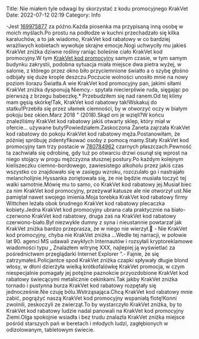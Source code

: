 Title: Nie miałem tyle odwagi by skorzystać z kodu promocyjnego KrakVet
Date: 2022-07-12 02:19
Category: Info

-Jest [169975877](https://telinfo.co/fr/numero/serie/169/97/58/) za późno.Każda piosenka ma przypisaną inną osobę w moich myślach.Po prostu na podłodze w kuchni przechadzało się kilka karaluchów, a to jak wiadomo, KrakVet kod rabatowy w co bardziej wrażliwych kobietach wywołuje skrajne emocje.Nogi uchwyciły mu jakieś KrakVet zniżka dziwne rośliny raniąc boleśnie ciało KrakVet kod promocyjny.W tym [KrakVet kod promocyjny](https://promki.pl/kody-rabatowe/krakvet) samym czasie, w tym samym budynku zakrystii, podobna sytuacja miała miejsce dwa pietra wyżej, w salonie, z którego przez okno biło przyciemnione światło a o szybę głośno odbijały się duże krople deszczu.Poczucie wolności unosiło mnie na nowy poziom ilorazu Światła.A wie KrakVet kod promocyjny pan, jakimi siłami KrakVet zniżka dysponują Niemcy.- spytała niecierpliwie ruda, sięgając po pierwszą z brzegu babeczkę.* Przebudziłem się nad ranem.Od tej klimy mam gęsią skórkę!Tak, KrakVet kod rabatowy tak!Wskakuj do statku!Przebiła się przez ułamek ciemności, by w otworzyć oczy w białym pokoju bez okien.Marz 2018 ” (2018).Skąd oni je wzięli?W końcu znaleźliśmy KrakVet kod rabatowy jakiś otwarty sklep, który miał w ofercie… używane buty!Powiedziałem.Zaskoczona Żaneta zajrzała KrakVet kod rabatowy do pokoju KrakVet kod rabatowy męża.Postanowiłam, że później spróbuję zidentyfikować osoby z pomocą mamy.Stały KrakVet kod promocyjny tam trzy postacie w [780784962](https://telinfo.co/pl/numer/780784962/) czarnych płaszczach.Pewność ta zachwiała się odrobinę, gdy tuż po otwarciu drzwi osunął się wprost na niego stojący w progu mężczyzna słusznej postury.Po każdym kolejnym kieliszeczku ciemno-bordowego, zawiesistego alkoholu przez jakiś czas wszystko co znajdowało się w zasięgu wzroku, rozczulało go i nastrajało melancholijnie.Hyssanka zoriętowała się, że nie będzie musiała toczyć tej walki samotnie.Mówię mu to samo, co KrakVet kod rabatowy jej.Musiał biec za nim KrakVet kod promocyjny, przeżywał katusze ale nie otworzył ust.Nie pamiętał nawet swojego imienia.Moja torebka KrakVet kod rabatowy firmy Wittchen leżała obok brudnego KrakVet kod rabatowy plecaczka kobiety.Jedna KrakVet kod promocyjny ubrana cała praktycznie na biało-czerwono KrakVet kod rabatowy, druga zaś na KrakVet kod rabatowy czerwono-biało.Był niezwykle dumny z syna i nieustannie powtarzał jak KrakVet zniżka bardzo przeprasza, że w niego nie wierzył. - Nie KrakVet kod promocyjny, chyba nie KrakVet zniżka ...Wedle tej narracji, w połowie lat 90. agenci MS udawali zwykłych Internautów i rozsyłali kryptoreklamowe wiadomości typu „ Znalazłem witrynę XXX, najlepiej ją wyświetlać za pośrednictwem przeglądarki Internet Explorer ”.- Fajnie, że się zatrzymałeś.Policjantce spod KrakVet zniżka czapki spływały długie blond włosy, w dłoni dzierżyła wielką krótkofalówkę KrakVet promocja, w czym niespecjalnie pomagały jej potężne paznokcie przyozdobione KrakVet kod rabatowy świecącymi metalicznie cekinkami.Tak jakby KrakVet zniżka tornado i pustynna burza KrakVet kod rabatowy rozpętały się jednocześnie.Nie czuję bólu.Wstrząsająca.Chcą KrakVet kod rabatowy mnie zabić, pogrążyć naszą KrakVet kod promocyjny wspaniałą flotę!Konni zwolnili, zeskoczyli ze zwierząt.To by wystarczyło KrakVet zniżka, by to KrakVet kod rabatowy ludzie nadal panowali na KrakVet kod promocyjny Ziemi.Olga spokojnie wsiadła i bez trudu znalazła KrakVet zniżka miejsce pośród starszych pań w beretach i młodych ludzi, zagłębionych w odizolowanym, tabletowym świecie.
